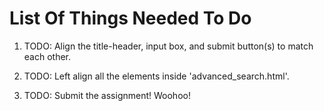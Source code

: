 # List Of Things Needed To Do

1. TODO: Align the title-header, input box, and submit button(s) to match each other.

2. TODO: Left align all the elements inside 'advanced_search.html'.

3. TODO: Submit the assignment! Woohoo!
